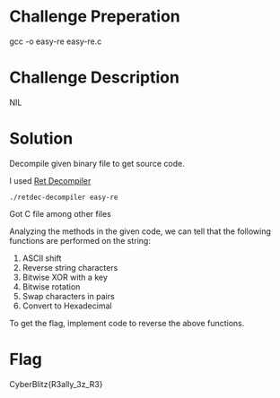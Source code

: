# Challenge Preperation
gcc -o easy-re easy-re.c

# Challenge Description
NIL

# Solution
Decompile given binary file to get source code.

I used <a href="https://github.com/avast/retdec">Ret Decompiler</a> 

`./retdec-decompiler easy-re`

Got C file among other files

Analyzing the methods in the given code, we can tell that the following functions are performed on the string:
1. ASCII shift
2. Reverse string characters
3. Bitwise XOR with a key
4. Bitwise rotation
5. Swap characters in pairs
6. Convert to Hexadecimal

To get the flag, implement code to reverse the above functions.

# Flag
CyberBlitz{R3ally_3z_R3}
